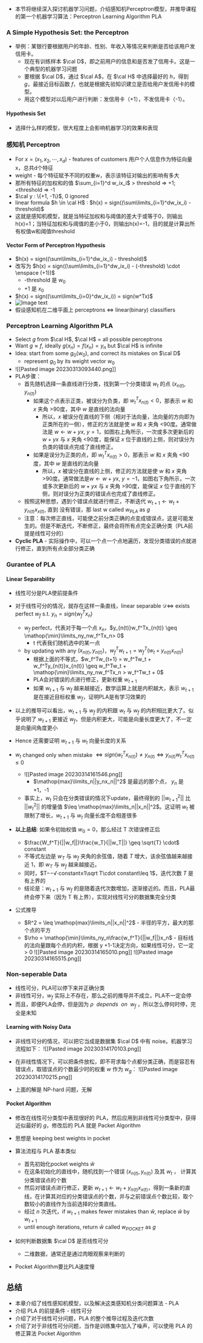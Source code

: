 
- 本节将继续深入探讨机器学习问题，介绍感知机Perceptron模型，并推导课程的第一个机器学习算法：Perceptron Learning Algorithm PLA

### A Simple Hypothesis Set: the Perceptron
- 举例：某银行要根据用户的年龄、性别、年收入等情况来判断是否给该用户发信用卡。
	- 现在有训练样本 $\cal D$，即之前用户的信息和是否发了信用卡。这是一个典型的机器学习问题
	- 要根据 $\cal D$，通过 $\cal A$，在 $\cal H$ 中选择最好的 $h$，得到 $g$，最接近目标函数 $f$，也就是根据先验知识建立是否给用户发信用卡的模型。
	- 用这个模型对以后用户进行判断：发信用卡（+1），不发信用卡（-1）。

#### Hypothesis Set
- 选择什么样的模型，很大程度上会影响机器学习的效果和表现

### 感知机 Perceptron
- For $x = (x_1, x_2, \cdots , x_d)$  -  features of customers 用户个人信息作为特征向量x，总共d个特征
- weight  -  每个特征赋予不同的权重w，表示该特征对输出的影响有多大
- 那所有特征的加权和的值 $\sum_{i=1}^d w_ix_i$ > threshold => +1; <threshold => -1
- $\cal y : \{+1, -1\}$, 0 ignored
- linear formula $h \in \cal H$ :  $h(x) = sign((\sum\limits_{i=1}^dw_ix_i) - threshold)$
- 这就是感知机模型，就是当特征加权和与阈值的差大于或等于0，则输出h(x)=1；当特征加权和与阈值的差小于0，则输出h(x)=-1，目的就是计算出所有权值w和阈值threshold

#### Vector Form of Perceptron Hypothesis
- $h(x) = sign((\sum\limits_{i=1}^dw_ix_i) - threshold)$
- 改写为  $h(x) = sign((\sum\limits_{i=1}^dw_ix_i) - (-threshold) \cdot \enspace (+1))$
	- -threshold  是 $w_0$
	- +1  是  $x_0$
- $h(x) = sign((\sum\limits_{i=0}^dw_ix_i)) = sign(w^Tx)$
- ![Image text]([https://raw.githubusercontent.com/hongmaju/light7Local/master/img/productShow/20170518152848.png](https://raw.githubusercontent.com/burningmysoul2077/Notes/main/ScreenShots/%E6%9E%97%E8%BD%A9%E7%94%B0%E6%9C%BA%E5%99%A8%E5%AD%A6%E4%B9%A0%E5%9F%BA%E7%9F%B3/Pasted%20image%2020230313091458.png))
- 假设感知机在二维平面上  perceptrons <=> linear(binary) classifiers
  
### Perceptron Learning Algorithm PLA
- Select $g$ from $\cal H$,  $\cal H$ = all possible perceptrons
- Want  $g \approx f$, ideally $g(x_n)=f(x_n)=y_n$ but $\cal H$ is infinite
- Idea:  start from some $g_0(w_0)$, and correct its mistakes on $\cal D$
	- represent $g_0$ by its weight vector $w_0$
- ![[Pasted image 20230313093440.png]]
- PLA步骤：
	- 首先随机选择一条直线进行分类，找到第一个分类错误 $w_t$ 的点 $(x_{n(t)}, y_{n(t)})$
		- 如果这个点表示正类，被误分为负类，即 $w_t^Tx_{n(t)}<0$，那表示 $w$ 和 $x$ 夹角 >90度，其中 $w$ 是直线的法向量
			- 所以，$x$ 被误分在直线的下侧（相对于法向量，法向量的方向即为正类所在的一侧），修正的方法就是使 $w$ 和 $x$ 夹角 <90度。通常做法是 $w\leftarrow w+yx,\ y=1$，如图右上角所示，一次或多次更新后的 $w+yx$ 与 $x$ 夹角 <90度，能保证 $x$ 位于直线的上侧，则对误分为负类的错误点完成了直线修正。
		- 如果是误分为正类的点，即 $w_t^Tx_{n(t)}>0$，那表示 $w$ 和 $x$ 夹角 <90度，其中 $w$ 是直线的法向量
			- 所以，$x$ 被误分在直线的上侧，修正的方法就是使 $w$ 和 $x$ 夹角 >90度。通常做法是$w\leftarrow w+yx,\ y=-1$，如图右下角所示，一次或多次更新后的 $w+yx$ 与 $x$ 夹角 >90度，能保证 $x$ 位于直线的下侧，则对误分为正类的错误点也完成了直线修正。
	- 按照这种思想，遇到个错误点就进行修正，不断迭代 $w_{t+1} \leftarrow w_t + y_{n(t)}x_{x(t)}$, 直到 没有错误，那 last w called $w_{PLA}$ as $g$
	- 注意：每次修正直线，可能使之前分类正确的点变成错误点，这是可能发生的。但是不断迭代，不断修正，最终会将所有点完全正确分类（PLA前提是线性可分的）
- __Cyclic PLA__  -  实际操作中，可以一个点一个点地遍历，发现分类错误的点就进行修正，直到所有点全部分类正确

### Gurantee of PLA

#### Linear Separability
- 线性可分是PLA使前提条件
- 对于线性可分的情况，就存在这样一条直线，linear separable $\mathcal{D} \Leftrightarrow$ exists perfect $w_f$ s.t. $y_n = sign(w_f^Tx_n)$
	- $w_f$ perfect，代表对于每一个点 $x_n$，$y_{n(t)}w_f^Tx_{n(t)} \geq \mathop{\min}\limits_ny_nw_f^Tx_n> 0$
		- t 代表我们随机选中的某一点
	- by updating with any $(x_{n(t)}, y_{n(t)})$，$w_f^Tw_{t+1} = w_f^T(w_t+y_{n(t)}x_{n(t)})$
		- 根据上面的不等式，$w_f^Tw_{t+1} = w_f^Tw_t + w_f^Ty_{n(t)}x_{n(t)} \geq w_f^Tw_t + \mathop{\min}\limits_ny_nw_f^Tx_n > w_f^Tw_t + 0$
		- PLA会对错误的点进行修正，更新权重 $w_{t+1}$
		- 如果 $w_{t+1}$ 与 $w_f$ 越来越接近，数学运算上就是内积越大，表示 $w_{t+1}$ 是在接近目标权重 $w_f$，证明PLA是有学习效果的
- 以上的推导可以看出，$w_{t+1}$ 与 $w_f$ 的内积跟 $w_t$ 与 $w_f$ 的内积相比更大了。似乎说明了 $w_{t+1}$ 更接近 $w_f$，但是内积更大，可能是向量长度更大了，不一定是向量间角度更小

- Hence 还需要证明 $w_{t+1}$ 与 $w_t$ 向量长度的关系
- $w_t$ changed only when mistake $\Leftrightarrow {sign}(w_t^Tx_{n(t)}) \neq y_{n(t)} \Leftrightarrow y_{n(t)}w_t^Tx_{n(t)} \leq 0$
	- ![[Pasted image 20230314161546.png]]
		- $\mathop{max}\limits_n||y_nx_n||^2$ 是最远的那个点， $y_n$ 是 +1，-1
	- 事实上，$w_t$ 只会在分类错误的情况下update，最终得到的 $||w_{t+1}^2||$ 比 $||w_{t}^2||$ 的增量值 $\leq \mathop{max}\limits_n||x_n||^2$。这证明 $w_t$ 被限制了增长，$w_{t+1}$ 与 $w_t$ 向量长度不会相差很多
	
- __以上总结__:  如果令初始权值 $w_0=0$，那么经过 T 次错误修正后
	 - $\frac{W_f^T}{||w_f||}\frac{w_T}{||w_T||} \geq \sqrt{T} \cdot$ constant
	 - 不等式左边是 $w_T$ 与 $w_f$ 夹角的余弦值，随着 $T$ 增大，该余弦值越来越接近 1，即 $w_T$ 与 $w_f$ 越来越接近。
	 - 同时，$T−−√⋅constant≤1\sqrt T\cdot constant\leq 1$，迭代次数 $T$ 是有上界的
	 - 结论是：$w_{t+1}$ 与 $w_f$ 的是随着迭代次数增加，逐渐接近的。而且，PLA最终会停下来（因为 T 有上界），实现对线性可分的数据集完全分类

- 公式推导
	- $R^2 = \leq \mathop{max}\limits_n||x_n||^2$ - 半径的平方，最大的那个点的平方
	- $\rho = \mathop{\min}\limits_ny_n\frac{w_f^T}{||w_f||}x_n$  -  目标线的法向量跟每个点的内积，根据 y +1-1决定方向，如果线性可分，它一定 > 0
![[Pasted image 20230314165010.png]]
![[Pasted image 20230314165515.png]]
  

### Non-seperable Data
- 线性可分，PLA可以停下来并正确分类
- 非线性可分，$w_f$ 实际上不存在，那么之前的推导并不成立，PLA不一定会停
- 而且，即便PLA会停，但是因为 $\rho \enspace depends \enspace on \enspace w_f$ ，所以怎么停何时停，完全是未知

#### Learning with Noisy Data
- 非线性可分的情况，可以把它当成是数据集 $\cal D$ 中有 noise。机器学习流程如下：
![[Pasted image 20230314170103.png]]

- 在非线性情况下，可以把条件放松，即不苛求每个点都分类正确，而是容忍有错误点，取错误点的个数最少时的权重 $w$ 作为 $w_g$：
![[Pasted image 20230314170215.png]]
- 上面的解是 NP-hard 问题，无解

#### Pocket Algorithm
- 修改在线性可分类型中表现很好的 PLA，然后应用到非线性可分类型中，获得近似最好的 $g$，修改后的 PLA 就是 Packet Algorithm
- 思想是 keeping best weights in pocket
- 算法流程与 PLA 基本类似
	- 首先初始化pocket weights $\hat{w}$
	- 在这条初始化的直线中，随机找到一个错误  $(x_{n(t)}, y_{n(t)})$ 及其 $w_t$ ， 计算其分类错误点的个数
	- 然后对错误点进行修正，更新 $w_{t+1} \leftarrow w_t + y_{n(t)}x_{x(t)}$，得到一条新的直线，在计算其对应的分类错误点的个数，并与之前错误点个数比较，取个数较小的直线作为当前选择的分类直线。
	- 经过 $n$ 次迭代，if $w_{t+1}$ makes fewer mistakes than $\hat{w}$, replace $\hat{w}$ by $w_{t+1}$
	- until enough iterations, return $\hat w$ called $w_{POCKET}$ as $g$

- 如何判断数据集 $\cal D$ 是否线性可分
	- 二维数据，通常还是通过肉眼观察来判断的 

- Pocket Algorithm要比PLA速度慢

## 总结
- 本章介绍了线性感知机模型，以及解决这类感知机分类问题算法 - PLA
- 介绍 PLA 的前提条件 - 线性可分
- 介绍了对于线性可分问题，PLA 的整个推导过程及迭代次数
- 介绍了对于非线性可分问题，当作是训练集中加入了噪声，可以使用 PLA 的修正算法 Pocket Algorithm 
